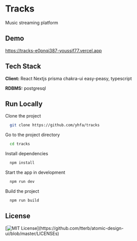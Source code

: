 # Tracks

Music streaming platform

## Demo

https://tracks-e0pnqi387-youssif77.vercel.app

## Tech Stack

**Client:** React Nextjs prisma chakra-ui easy-peasy, typescript

**RDBMS:** postgresql

## Run Locally

Clone the project

```bash
  git clone https://github.com/yhfa/tracks
```

Go to the project directory

```bash
  cd tracks
```

Install dependencies

```bash
  npm install
```

Start the app in development

```bash
  npm run dev
```

Build the project

```bash
  npm run build
```

## License

[![MIT License](https://img.shields.io/apm/l/atomic-design-ui.svg?)](https://github.com/tterb/atomic-design-ui/blob/master/LICENSEs)
